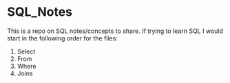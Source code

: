 # SQL_Notes
This is a repo on SQL notes/concepts to share. If trying to learn SQL I would start in the following order for the files:


1. Select 
2. From 
3. Where
4. Joins
